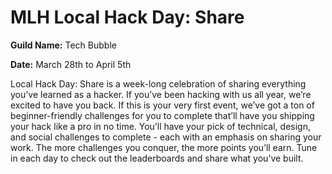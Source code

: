 # MLH Local Hack Day: Share

**Guild Name:** Tech Bubble

**Date:** March 28th to April 5th

Local Hack Day: Share is a week-long celebration of sharing everything you’ve learned as a hacker. If you’ve been hacking with us all year, we’re excited to have you back. If this is your very first event, we’ve got a ton of beginner-friendly challenges for you to complete that’ll have you shipping your hack like a pro in no time. You’ll have your pick of technical, design, and social challenges to complete - each with an emphasis on sharing your work. The more challenges you conquer, the more points you’ll earn. Tune in each day to check out the leaderboards and share what you’ve built.
